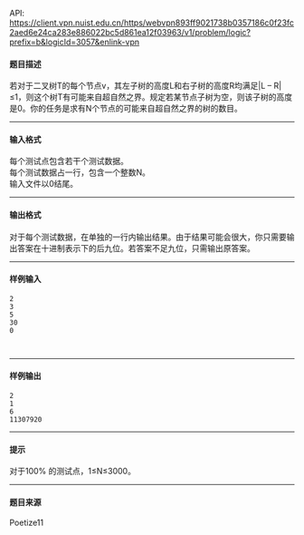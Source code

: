 API: https://client.vpn.nuist.edu.cn/https/webvpn893ff9021738b0357186c0f23fc2aed6e24ca283e886022bc5d861ea12f03963/v1/problem/logic?prefix=b&logicId=3057&enlink-vpn

#### 题目描述

若对于二叉树T的每个节点v，其左子树的高度L和右子树的高度R均满足|L – R|≤1，则这个树T有可能来自超自然之界。规定若某节点子树为空，则该子树的高度是0。你的任务是求有N个节点的可能来自超自然之界的树的数目。

---

#### 输入格式

每个测试点包含若干个测试数据。  
每个测试数据占一行，包含一个整数N。  
输入文件以0结尾。

---

#### 输出格式

  
对于每个测试数据，在单独的一行内输出结果。由于结果可能会很大，你只需要输出答案在十进制表示下的后九位。若答案不足九位，只需输出原答案。

---

#### 样例输入
```
2
3
5
30
0

 

```

---

#### 样例输出
```
2
1
6
11307920
```

---

#### 提示

对于100% 的测试点，1≤N≤3000。  

---

#### 题目来源

Poetize11